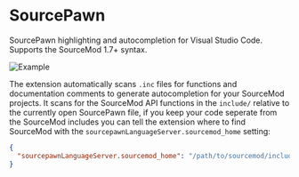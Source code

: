 # SourcePawn

SourcePawn highlighting and autocompletion for Visual Studio Code. Supports the SourceMod 1.7+ syntax.

![Example](images/example.gif)

The extension automatically scans `.inc` files for functions and documentation comments to generate
autocompletion for your SourceMod projects. It scans for the SourceMod API functions in the `include/`
relative to the currently open SourcePawn file, if you keep your code seperate from the SourceMod
includes you can tell the extension where to find SourceMod with the `sourcepawnLanguageServer.sourcemod_home`
setting:

```json
{
  "sourcepawnLanguageServer.sourcemod_home": "/path/to/sourcemod/include"
}
```
